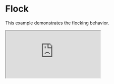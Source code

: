 # Flock


This example demonstrates the flocking behavior.

<iframe src="https://storage.googleapis.com/beet-examples/flock/index.html"></iframe>